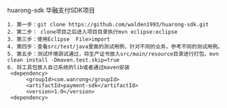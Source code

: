huarong-sdk
华融支付SDK项目


	1. 第一步：git clone https://github.com/walden1993/huarong-sdk.git
	2. 第二步： clone项目之后进入项目目录执行mvn eclipse:eclipse   
	3. 第三步：使用Eclipse  File>import 
	4. 第四步：查看src/test/java里面的测试用例，针对不同的业务，参考不同的测试用例。
	5. 第五步：测试环境调试通过，将生产证书放入src/main/resource目录进行打包，mvn clean install -Dmaven.test.skip=true
	6. 将工具包放入自己系统的lib或者通过maven安装 
     <dependency>
          <groupId>com.wanrong</groupId>
          <artifactId>payment-sdk</artifactId>
          <version>1.0</version>
     <dependency>



